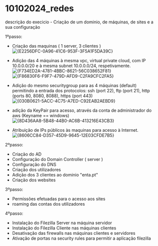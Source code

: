 # 10102024_redes
descrição do execicio - Criação de um dominio, de máquinas, de sites e a sua configuração

1ºpasso:
  - Criação das maquinas ( 1 server, 3 clientes )
![{E2256DFC-0A96-41C6-953F-3F5A1F5DA39C}](https://github.com/user-attachments/assets/dcf4d834-4bd9-4a1a-b828-7843599d2b15)

  - Adição das 4 máquinas à mesma vpc, virtual private cloud, com IP 10.0.0.0/20 e à mesma subnet 10.0.0.0/24, respetivamente.
![{F734ED2A-4781-4BBC-8621-56C038652F81}](https://github.com/user-attachments/assets/9d91a219-43bb-4202-9df2-a4cd53897d47)
![{F86830F6-F9F7-479D-AFD9-C2FA9CFC2FA5}](https://github.com/user-attachments/assets/c99c66a5-863c-42fb-b9b8-0acae12fa7c5)

  - Adição do mesmo securitygroup para as 4 máquinas (default) permitindo a entrada dos protocolos: ssh (port 22), ftp (port 21), http (ports 80, 8080, 8088), https (port 443) 
![{030B0621-5ACC-4C75-A7ED-C92EAB2AEBD9}](https://github.com/user-attachments/assets/b11e0a9f-c9ab-42bf-8eab-7729662b6861)

  - adição da KeyPair para acesso, através da conta de administrador do aws (Keyname == windows)
![{8D436AA8-5B48-44B0-AC6B-413216E43CB3}](https://github.com/user-attachments/assets/643b1b07-03af-4728-a43d-bcfe4f8605ee)

  - Atribuição de IPs públicos às maquinas para acesso à Internet.
![{8606CC84-D357-45D9-9645-12E03CFDE7B5}](https://github.com/user-attachments/assets/e3d11270-8573-427d-b16b-bad28750525e)
    



2ºpasso:
  - Criação do AD
  - Configuração do Domain Controller ( server ) 
  - Configuração do DNS
  - Criação dos utilizadores
  - Adição dos 3 clientes ao dominio "enta.pt"
  - Criação dos websites

3ºpasso:
  - Permissões efetuadas para o acesso aos sites
  - roaming das contas dos utilizadores

4ºpasso:
  - Instalação do Filezilla Server na máquina servidor
  - Instalação do Filezilla Cliente nas máquinas clientes
  - Desativação das firewalls nas máquinas clientes e servidores
  - Ativação de portas na security rules para permitir a aplicação filezilla
